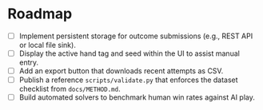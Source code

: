 # Roadmap

- [ ] Implement persistent storage for outcome submissions (e.g., REST API or local file sink).
- [ ] Display the active hand tag and seed within the UI to assist manual entry.
- [ ] Add an export button that downloads recent attempts as CSV.
- [ ] Publish a reference `scripts/validate.py` that enforces the dataset checklist from `docs/METHOD.md`.
- [ ] Build automated solvers to benchmark human win rates against AI play.
